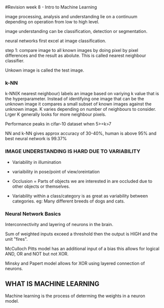 #Revision week 8 - Intro to Machine Learning

image processing, analysis and understanding lie on a continuum depending on operation from low to high level.

image understanding can be classification, detection or segmentation.

neural networks first excel at image classification.

step 1: compare image to all known images by doing pixel by pixel differences and the result as abolute. This is called nearest neighbour classifier.

Unkown image is called the test image.

### k-NN

k-NN(K nearest neighbour) labels an image based on variying k value that is the hyperparameter. Instead of identifying one image that can be the unknown image it compares a small subset of known images against the unknown image.  K varies depending on number of neighbours to consider. Lrger K generally looks for more neighbour pixels.

Performance peaks in cifar-10 dataset when 5>=k>7

NN and k-NN gives approx accuracy of 30-40%, human is above 95% and best neural network is 99.37%

### IMAGE UNDERSTANDING IS HARD DUE TO VARIABILITY

- Variability in illumination

- variaibility in pose/point of view/oreintation

- Occlusion = Parts of objects we are interested in are occluded due to other objects or themselves.

- Variability within a class/category is as great as variability between categories. eg: Many different breeds of dogs and cats.

### Neural Network Basics


Interconnectivity and layering of neurons in the brain.

Sum of weighted inputs exceed a threshold then the output is HIGH and the unit "fires".

McCulloch Pitts model has an additional input of a bias this allows for logical AND, OR and NOT but not XOR.

Minsky and Papert model allows for XOR using layered connection of neurons.

## WHAT IS MACHINE LEARNING

Machine learning is the process of determing the weights in a neuron model.
